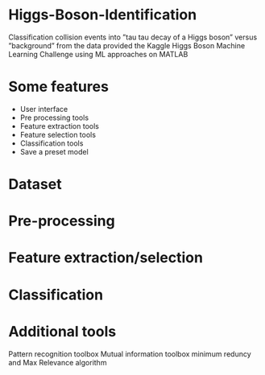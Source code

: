 # Higgs-Boson-Identification

Classification collision events into ”tau tau decay of a Higgs boson” versus ”background” from the data provided the Kaggle Higgs Boson Machine Learning Challenge using ML approaches on MATLAB

# Some features
* User interface
* Pre processing tools
* Feature extraction tools
* Feature selection tools
* Classification tools
* Save a preset model

# Dataset

# Pre-processing

# Feature extraction/selection

# Classification

# Additional tools

Pattern recognition toolbox
Mutual information toolbox
minimum reduncy and Max Relevance algorithm


